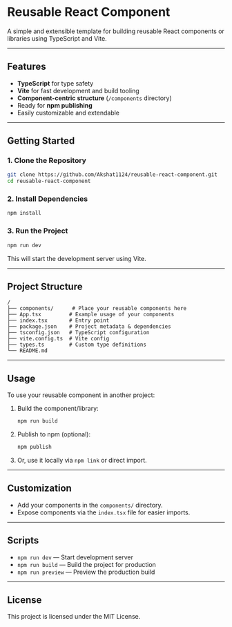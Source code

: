 
# Reusable React Component

A simple and extensible template for building reusable React components or libraries using TypeScript and Vite.

---

## Features

- **TypeScript** for type safety
- **Vite** for fast development and build tooling
- **Component-centric structure** (`/components` directory)
- Ready for **npm publishing**
- Easily customizable and extendable

---

## Getting Started

### 1. Clone the Repository

```bash
git clone https://github.com/Akshat1124/reusable-react-component.git
cd reusable-react-component
```

### 2. Install Dependencies

```bash
npm install
```

### 3. Run the Project

```bash
npm run dev
```
This will start the development server using Vite.

---

## Project Structure

```
/
├── components/      # Place your reusable components here
├── App.tsx         # Example usage of your components
├── index.tsx       # Entry point
├── package.json    # Project metadata & dependencies
├── tsconfig.json   # TypeScript configuration
├── vite.config.ts  # Vite config
├── types.ts        # Custom type definitions
└── README.md
```

---

## Usage

To use your reusable component in another project:

1. Build the component/library:
    ```bash
    npm run build
    ```
2. Publish to npm (optional):
    ```bash
    npm publish
    ```
3. Or, use it locally via `npm link` or direct import.

---

## Customization

- Add your components in the `components/` directory.
- Expose components via the `index.tsx` file for easier imports.

---

## Scripts

- `npm run dev` — Start development server
- `npm run build` — Build the project for production
- `npm run preview` — Preview the production build

---

## License

This project is licensed under the MIT License.
